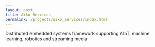```yaml
---
layout: post
title: Aiko Services
permalink: /projects/aiko_services/index.html
---
```


Distributed embedded systems framework supporting
AIoT, machine learning, robotics and streaming media
